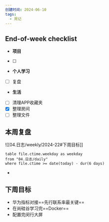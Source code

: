 ```yaml
---
创建时间: 2024-06-10
tags:
  - 周记
---
```

## End-of-week checklist
- **项目**
- [ ] 
- **个人学习**
- [ ] 复盘
- **生活**
- [ ] 清理APP收藏夹
- [x] 整理房间
- [ ] 整理文件
## 本周复盘
![[04.日志/weekly/2024-22#下周目标]]
```dataview
table file.ctime.weekday as weekday
from "04.日志/daily"
where file.ctime >= date(today) - dur(6 days)
```
- 
## 下周目标
- 华为指标对接==先行联系率最关键==
-  在尚硅谷学习完==Docker==
-  配置完闵行大屏
